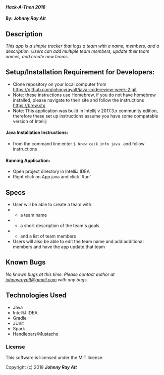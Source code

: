 #### _Hack-A-Thon 2018_

#### By: _**Johnny Ray Alt**_

## Description

_This app is a simple tracker that logs a team with a name, members, and a description. Users can add multiple team members, update their team names, and create new teams._

## Setup/Installation Requirement for Developers:

* Clone repository on your local computer from https://github.com/johnnyrayalt/java-codereview-week-2.git
* Note: these instructions use Homebrew, if you do not have homebrew installed, please navigate to their site and follow the instructions https://brew.sh/
* Note: This application was build in Intellij v 2017.3.x community edition, therefore these set up instructions assume you have some compatable version of Intellij

#### Java Installation Instructions:
* from the command line enter `$ brew cask info java ` and follow instructions

#### Running Application:
* Open project directory in IntelliJ IDEA
* Right click on App.java and click 'Run'

## Specs
 * User will be able to create a team with:
 *  + a team name
 *  + a short description of the team's goals
 *  + and a list of team members
 * Users will also be able to edit the team name and add additional members and have the app update that team

## Known Bugs

_No known bugs at this time._
_Please contact author at johnnyrayalt@gmail.com with any bugs._

## Technologies Used

 * Java
 * IntelliJ IDEA
 * Gradle
 * JUnit
 * Spark
 * Handlebars/Mustache

### License

This software is licensed under the MIT license.

Copyright (c) 2018 ****_Johnny Ray Alt_****